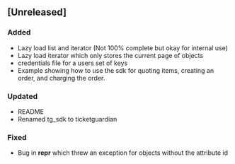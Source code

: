 ## [Unreleased]

### Added
 - Lazy load list and iterator (Not 100% complete but okay for internal use)
 - Lazy load iterator which only stores the current page of objects
 - credentials file for a users set of keys
 - Example showing how to use the sdk for quoting items, creating an order, and charging the order.

### Updated
 - README
 - Renamed tg_sdk to ticketguardian

### Fixed
 - Bug in __repr__ which threw an exception for objects without the attribute id
